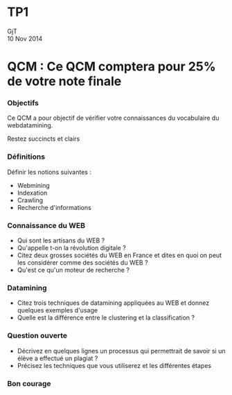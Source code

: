 # TP1
GjT  
10 Nov 2014  

QCM : Ce QCM comptera pour 25% de votre note finale
====

### Objectifs 

Ce QCM a pour objectif de vérifier votre connaissances du vocabulaire du webdatamining.

Restez succincts et clairs


### Définitions

Définir les notions suivantes :

* Webmining
* Indexation
* Crawling
* Recherche d'informations

### Connaissance du WEB


* Qui sont les artisans du WEB ?
* Qu'appelle t-on la révolution digitale ?
* Citez deux grosses sociétés du WEB en France et dites en quoi on peut les considérer comme des sociétés du WEB ?
* Qu'est ce qu'un moteur de recherche ?


### Datamining 

* Citez trois techniques de datamining appliquées au WEB et donnez quelques exemples d'usage
* Quelle est la différence entre le clustering et la classification ?


### Question ouverte

* Décrivez en quelques lignes un processus qui permettrait de savoir si un élève a effectué un plagiat ?
* Précisez les techniques que vous utiliserez et les différentes étapes



### Bon courage
